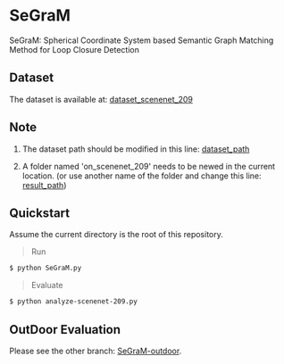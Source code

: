 # SeGraM
SeGraM: Spherical Coordinate System based Semantic Graph Matching Method for Loop Closure Detection
## Dataset
The dataset is available at: [dataset_scenenet_209](https://drive.google.com/file/d/1TMKp0iFraOTDhiLa-xvTD_-svpn5nyM8/view?usp=drive_link)

## Note
1. The dataset path should be modified in this line: [dataset_path](https://github.com/BIT-TYJ/SeGraM/blob/4191628d98c36061eb8ae99883b14b712241857d/SeGraM.py#L806)

2. A folder named 'on_scenenet_209' needs to be newed in the current location.  (or use another name of the folder and change this line: [result_path](https://github.com/BIT-TYJ/SeGraM/blob/4191628d98c36061eb8ae99883b14b712241857d/SeGraM.py#L31C30-L31C45))

## Quickstart
Assume the current directory is the root of this repository.

> Run
```sh
$ python SeGraM.py
```

> Evaluate
```sh
$ python analyze-scenenet-209.py
```
## OutDoor Evaluation
Please see the other branch: [SeGraM-outdoor](https://github.com/BIT-TYJ/SeGraM/tree/SeGraM-outdoor).
